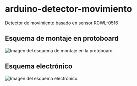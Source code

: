 # arduino-detector-movimiento
Detector de movimiento basado en sensor RCWL-0516

## Esquema de montaje en protoboard
![Imagen del esquema de montaje en la protoboard.](alarma_rcwl516-v2_bb.png)

## Esquema electrónico
![Imagen del esquema electrónico.](alarma_rcwl516-v2_esquema.png)

